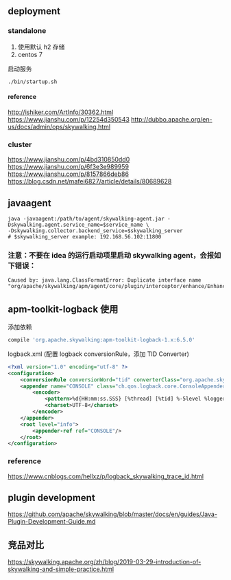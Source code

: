 
## deployment

### standalone

1. 使用默认 h2 存储
2. centos 7

启动服务

```
./bin/startup.sh
```


#### reference

http://ishiker.com/ArtInfo/30362.html
https://www.jianshu.com/p/12254d350543
http://dubbo.apache.org/en-us/docs/admin/ops/skywalking.html

### cluster

https://www.jianshu.com/p/4bd310850dd0
https://www.jianshu.com/p/6f3e3e989959
https://www.jianshu.com/p/8157866deb86
https://blog.csdn.net/mafei6827/article/details/80689628

## javaagent

```
java -javaagent:/path/to/agent/skywalking-agent.jar -Dskywalking.agent.service_name=$service_name \
-Dskywalking.collector.backend_service=$skywalking_server
# $skywalking_server example: 192.168.56.102:11800
```

### 注意：不要在 idea 的运行启动项里启动 skywalking agent，会报如下错误：

```
Caused by: java.lang.ClassFormatError: Duplicate interface name "org/apache/skywalking/apm/agent/core/plugin/interceptor/enhance/EnhancedInstance" 
```

## apm-toolkit-logback 使用

添加依赖

```groovy
compile 'org.apache.skywalking:apm-toolkit-logback-1.x:6.5.0'
```

logback.xml (配置 logback conversionRule，添加 TID Converter)

```xml
<?xml version="1.0" encoding="utf-8" ?>
<configuration>
    <conversionRule conversionWord="tid" converterClass="org.apache.skywalking.apm.toolkit.log.logback.v1.x.LogbackPatternConverter" />
    <appender name="CONSOLE" class="ch.qos.logback.core.ConsoleAppender">
        <encoder>
            <pattern>%d{HH:mm:ss.SSS} [%thread] [%tid] %-5level %logger{36} - %msg%n</pattern>
            <charset>UTF-8</charset>
        </encoder>
    </appender>
    <root level="info">
        <appender-ref ref="CONSOLE"/>
    </root>
</configuration>
```

### reference

https://www.cnblogs.com/hellxz/p/logback_skywalking_trace_id.html


## plugin development

https://github.com/apache/skywalking/blob/master/docs/en/guides/Java-Plugin-Development-Guide.md

## 竞品对比

https://skywalking.apache.org/zh/blog/2019-03-29-introduction-of-skywalking-and-simple-practice.html
